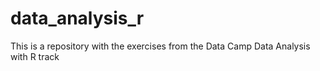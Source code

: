 # data_analysis_r
This is a repository with the exercises from the Data Camp Data Analysis with R track
